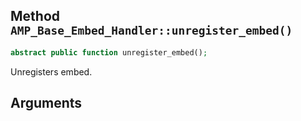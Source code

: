 ## Method `AMP_Base_Embed_Handler::unregister_embed()`

```php
abstract public function unregister_embed();
```

Unregisters embed.


## Arguments

